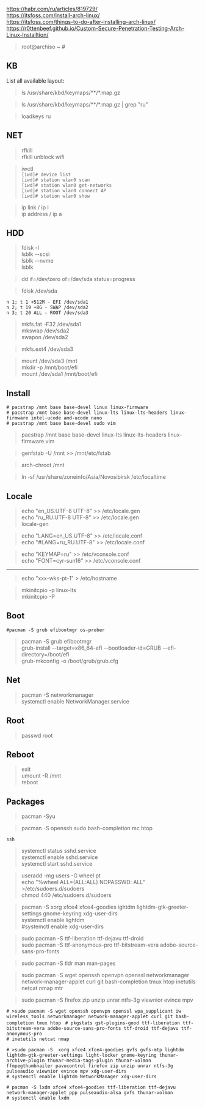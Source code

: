 https://habr.com/ru/articles/819729/  
https://itsfoss.com/install-arch-linux/  
https://itsfoss.com/things-to-do-after-installing-arch-linux/  
https://r0ttenbeef.github.io/Custom-Secure-Penetration-Testing-Arch-Linux-Installtion/  

>root@archiso ~ #

KB
---

List all available layout:

>ls /usr/share/kbd/keymaps/**/*.map.gz 


>ls /usr/share/kbd/keymaps/**/*.map.gz | grep "ru"  

>loadkeys ru

NET
---
> rfkill  
> rfkill unblock wifi  

> iwctl  
`[iwd]# device list`  
`[iwd]# station wlan0 scan`  
`[iwd]# station wlan0 get-networks`  
`[iwd]# station wlan0 connect AP`  
`[iwd]# station wlan0 show`  

> ip link / ip l  
> ip address / ip a    


HDD
---

>fdisk -l  
>lsblk --scsi  
>lsblk --nvme  
>lsblk  

>dd if=/dev/zero of=/dev/sda status=progress  


>fdisk /dev/sda  

`n 1; t 1 +512M - EFI /dev/sda1`  
`n 2; t 19 +8G - SWAP /dev/sda2`  
`n 3; t 20 ALL - ROOT /dev/sda3` 


> mkfs.fat -F32 /dev/sda1  
> mkswap /dev/sda2  
> swapon /dev/sda2  

> mkfs.ext4 /dev/sda3  


> mount /dev/sda3 /mnt  
> mkdir -p /mnt/boot/efi  
> mount /dev/sda1 /mnt/boot/efi  

Install
---

`# pacstrap /mnt base base-devel linux linux-firmware`  
`# pacstrap /mnt base base-devel linux-lts linux-lts-headers linux-firmware intel-ucode amd-ucode nano`  
`# pacstrap /mnt base base-devel sudo vim`  

> pacstrap /mnt base base-devel linux-lts linux-lts-headers linux-firmware vim   


> genfstab -U /mnt >> /mnt/etc/fstab  

> arch-chroot /mnt  

> ln -sf /usr/share/zoneinfo/Asia/Novosibirsk /etc/localtime  

Locale
---

> echo "en_US.UTF-8 UTF-8" >> /etc/locale.gen  
> echo "ru_RU.UTF-8 UTF-8" >> /etc/locale.gen  
> locale-gen  

> echo "LANG=en_US.UTF-8" >> /etc/locale.conf  
> echo "#LANG=ru_RU.UTF-8" >> /etc/locale.conf  

> echo "KEYMAP=ru" >> /etc/vconsole.conf  
> echo "FONT=cyr-sun16" >> /etc/vconsole.conf  

---

> echo "xxx-wks-pt-1" > /etc/hostname

> mkinitcpio -p linux-lts  
> mkinitcpio -P  




Boot
---

`#pacman -S grub efibootmgr os-prober`  

> pacman -S grub efibootmgr  
> grub-install --target=x86_64-efi --bootloader-id=GRUB --efi-directory=/boot/efi  
> grub-mkconfig -o /boot/grub/grub.cfg  

Net
---

> pacman -S networkmanager  
> systemctl enable NetworkManager.service  

Root
---

> passwd root  

Reboot
---

> exit  
> umount -R /mnt  
> reboot  


Packages
---


> pacman -Syu  

> pacman -S openssh sudo bash-completion mc htop

`ssh`  
> systemctl status sshd.service  
> systemctl enable sshd.service  
> systemctl start sshd.service  


> useradd -mg users -G wheel pt  
> echo "%wheel ALL=(ALL:ALL) NOPASSWD: ALL" >/etc/sudoers.d/sudoers  
> chmod 440 /etc/sudoers.d/sudoers  

> pacman -S xorg xfce4 xfce4-goodies ightdm lightdm-gtk-greeter-settings gnome-keyring xdg-user-dirs  
> systemctl enable lightdm   
> #systemctl enable xdg-user-dirs  

> sudo pacman -S ttf-liberation ttf-dejavu ttf-droid   
> sudo pacman -S ttf-anonymous-pro ttf-bitstream-vera adobe-source-sans-pro-fonts  

> sudo pacman -S tldr man man-pages  

> sudo pacman -S wget openssh openvpn openssl networkmanager network-manager-applet curl git bash-completion tmux htop inetutils netcat nmap mtr  

> sudo pacman -S firefox zip unzip unrar ntfs-3g viewnior evince mpv  


`# >sudo pacman -S wget openssh openvpn openssl wpa_supplicant iw wireless_tools networkmanager network-manager-applet curl git bash-completion tmux htop `
`# pkgstats gst-plugins-good ttf-liberation ttf-bitstream-vera adobe-source-sans-pro-fonts ttf-droid ttf-dejavu ttf-anonymous-pro `  
`# inetutils netcat nmap `  

`# >sudo pacman -S  xorg xfce4 xfce4-goodies gvfs gvfs-mtp lightdm lightdm-gtk-greeter-settings light-locker gnome-keyring thunar-archive-plugin thunar-media-tags-plugin thunar-volman ffmpegthumbnailer pavucontrol firefox zip unzip unrar ntfs-3g pulseaudio viewnior evince mpv xdg-user-dirs `  
`# systemctl enable lightdm NetworkManager xdg-user-dirs`  

`# pacman -S lxdm xfce4 xfce4-goodies ttf-liberation ttf-dejavu network-manager-applet ppp pulseaudio-alsa gvfs thunar-volman `  
`# systemctl enable lxdm `  


